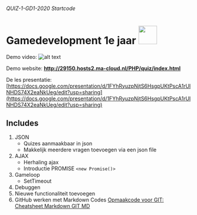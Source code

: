 ###### QUIZ-1-GD1-2020 Startcode

# Gamedevelopment 1e jaar <img src="https://www.ma-web.nl/static/vector/Logo_blok.svg"  width=50>

Demo video: 
![alt text](http://schw.hosts1.ma-cloud.nl/2020/quiz1/images/1e_versie_quiz.gif "demo van de quiz")

Demo website: **http://29150.hosts2.ma-cloud.nl/PHP/quiz/index.html**

De les presentatie: [https://docs.google.com/presentation/d/1FYhRyuzpNjtS6HsgpUKtPscA1rUlNHDS74X2eaNkUeg/edit?usp=sharing](https://docs.google.com/presentation/d/1FYhRyuzpNjtS6HsgpUKtPscA1rUlNHDS74X2eaNkUeg/edit?usp=sharing)

## Includes
1. JSON
    * Quizes aanmaakbaar in json
    * Makkelijk meerdere vragen toevoegen via een json file
1.  AJAX
    * Herhaling ajax
    * Introductie PROMISE        `<new Promise()>` 
1.  Gameloop    
    * SetTimeout
1.  Debuggen
1.  Nieuwe functionaliteit toevoegen
1.  GitHub werken met Markdown Codes [Opmaakcode voor GIT:  Cheatsheet Markdown GIT MD ](https://github.com/adam-p/markdown-here/wiki/Markdown-Cheatsheet)

